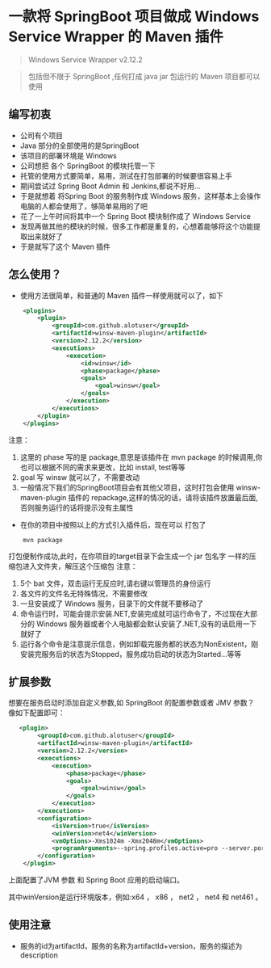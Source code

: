 # 一款将 SpringBoot 项目做成 Windows Service Wrapper 的 Maven 插件

> Windows Service Wrapper v2.12.2

> 包括但不限于 SpringBoot ,任何打成 java jar 包运行的 Maven 项目都可以使用

## 编写初衷
- 公司有个项目
- Java 部分的全部使用的是SpringBoot
- 该项目的部署环境是 Windows
- 公司想把 各个 SpringBoot 的模块托管一下
- 托管的使用方式要简单，易用，测试在打包部署的时候要很容易上手
- 期间尝试过 Spring Boot Admin 和 Jenkins,都说不好用...
- 于是就想着 将Spring Boot 的服务制作成 Windows 服务，这样基本上会操作电脑的人都会使用了，够简单易用的了吧
- 花了一上午时间将其中一个 Spring Boot 模块制作成了 Windows Service
- 发现再做其他的模块的时候，很多工作都是重复的，心想着能够将这个功能提取出来就好了
- 于是就写了这个 Maven 插件

## 怎么使用？
- 使用方法很简单，和普通的 Maven 插件一样使用就可以了，如下
``` xml
    <plugins>
        <plugin>
            <groupId>com.github.alotuser</groupId>
            <artifactId>winsw-maven-plugin</artifactId>
            <version>2.12.2</version>
            <executions>
                <execution>
                    <id>winsw</id>
                    <phase>package</phase>
                    <goals>
                        <goal>winsw</goal>
                    </goals>
                </execution>
            </executions>
        </plugin>
    </plugins>
```

注意：
 1. 这里的 phase 写的是 package,意思是该插件在 mvn package 的时候调用,你也可以根据不同的需求来更改，比如 install, test等等
 2. goal 写 winsw 就可以了，不需要改动
 3. 一般情况下我们的SpringBoot项目会有其他父项目，这时打包会使用 winsw-maven-plugin 插件的 repackage,这样的情况的话，请将该插件放置最后面,否则服务运行的话将提示没有主属性
 
- 在你的项目中按照以上的方式引入插件后，现在可以 打包了
``` 
    mvn package
```

打包便制作成功,此时，在你项目的target目录下会生成一个 jar 包名字 一样的压缩包进入文件夹，解压这个压缩包
注意：
 1. 5个 bat 文件，双击运行无反应时,请右键以管理员的身份运行
 2. 各文件的文件名无特殊情况，不需要修改
 3. 一旦安装成了 Windows 服务，目录下的文件就不要移动了
 4. 命令运行时，可能会提示安装.NET,安装完成就可运行命令了，不过现在大部分的 Windows 服务器或者个人电脑都会默认安装了.NET,没有的话启用一下就好了
 5. 运行各个命令是注意提示信息，例如卸载完服务都的状态为NonExistent，刚安装完服务后的状态为Stopped，服务成功启动的状态为Started...等等


## 扩展参数
想要在服务启动时添加自定义参数,如 SpringBoot 的配置参数或者 JMV 参数？
像如下配置即可：
``` xml
   <plugin>
        <groupId>com.github.alotuser</groupId>
        <artifactId>winsw-maven-plugin</artifactId>
        <version>2.12.2</version>
        <executions>
            <execution>
                <phase>package</phase>
                <goals>
                    <goal>winsw</goal>
                </goals>
            </execution>
        </executions>
        <configuration>
            <isVersion>true</isVersion>
            <winVersion>net4</winVersion>
            <vmOptions>-Xms1024m -Xmx2048m</vmOptions>
            <programArguments>--spring.profiles.active=pro --server.port=7777</programArguments>
        </configuration>
    </plugin>
```

上面配置了JVM 参数 和 Spring Boot 应用的启动端口。

其中winVersion是运行环境版本，例如:x64 ， x86 ， net2 ， net4 和 net461 。

## 使用注意
- 服务的id为artifactId，服务的名称为artifactId+version，服务的描述为description

